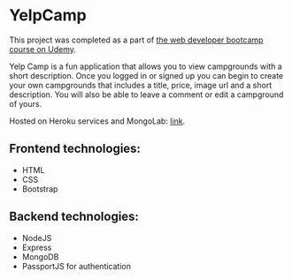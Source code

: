 # YelpCamp

This project was completed as a part of [the web developer bootcamp course on Udemy](https://www.udemy.com/the-web-developer-bootcamp/).

Yelp Camp is a fun application that allows you to view campgrounds with a short description. Once you logged in or signed up you can
begin to create your own campgrounds that includes a title, price, image url and a short description. You will also be able to leave a comment or edit a campground of yours.

Hosted on Heroku services and MongoLab: [link](https://rocky-springs-67960.herokuapp.com).

## Frontend technologies:

* HTML
* CSS
* Bootstrap

## Backend technologies:

* NodeJS
* Express
* MongoDB
* PassportJS for authentication

